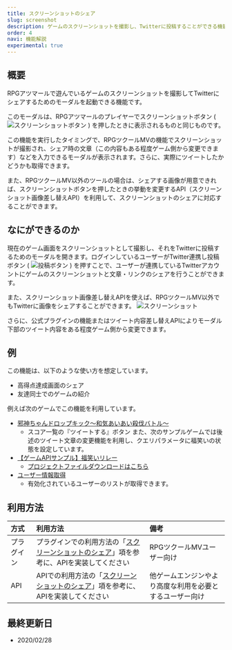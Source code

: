 ```yaml
---
title: スクリーンショットのシェア
slug: screenshot
description: ゲームのスクリーンショットを撮影し、Twitterに投稿することができる機能について
order: 4
navi: 機能解説
experimental: true
---
```

    
## 概要
RPGアツマールで遊んでいるゲームのスクリーンショットを撮影してTwitterにシェアするためのモーダルを起動できる機能です。
  
このモーダルは、RPGアツマールのプレイヤーでスクリーンショットボタン ( ![スクリーンショットボタン](/images/screenshot_button.png) ) を押したときに表示されるものと同じものです。
  
この機能を実行したタイミングで、RPGツクールMVの機能でスクリーンショットが撮影され、シェア時の文章（この内容もある程度ゲーム側から変更できます）などを入力できるモーダルが表示されます。さらに、実際にツイートしたかどうかも取得できます。
  
また、RPGツクールMV以外のツールの場合は、シェアする画像が用意できれば、スクリーンショットボタンを押したときの挙動を変更するAPI（スクリーンショット画像差し替えAPI）を利用して、スクリーンショットのシェアに対応することができます。
  
    
## なにができるのか
現在のゲーム画面をスクリーンショットとして撮影し、それをTwitterに投稿するためのモーダルを開きます。ログインしているユーザーがTwitter連携し投稿ボタン ( ![投稿ボタン](/images/screenshot_tweet_button.png)  ) を押すことで、ユーザーが連携しているTwitterアカウントにゲームのスクリーンショットと文章・リンクのシェアを行うことができます。
  
また、スクリーンショット画像差し替えAPIを使えば、RPGツクールMV以外でもTwitterに画像をシェアすることができます。
![スクリーンショット](/images/screenshot_1.png)
  
さらに、公式プラグインの機能またはツイート内容差し替えAPIによりモーダル下部のツイート内容をある程度ゲーム側から変更できます。
    
## 例
この機能は、以下のような使い方を想定しています。
 - 高得点達成画面のシェア
 - 友達同士でのゲームの紹介

例えば次のゲームでこの機能を利用しています。
  
 - [邪神ちゃんドロップキック～和気あいあい殺伐バトル～](https://game.nicovideo.jp/atsumaru/games/gm6253)
    - スコア一覧の『ツイートする』ボタン
また、次のサンプルゲームでは後述のツイート文章の変更機能を利用し、クエリパラメータに福笑いの状態を設定しています。
 - [【ゲームAPIサンプル】福笑いリレー](https://game.nicovideo.jp/atsumaru/games/gm11139)
    - [プロジェクトファイルダウンロードはこちら](/download/sample-projects#Tweetquery)
 - [ユーザー情報取得]()
    - 有効化されているユーザーのリストが取得できます。
    
## 利用方法

方式|利用方法|備考
:---|:---|:---
プラグイン|プラグインでの利用方法の「[スクリーンショットのシェア](/plugins/screenshot)」項を参考に、APIを実装してください|RPGツクールMVユーザー向け
API|APIでの利用方法の「[スクリーンショットのシェア](/apis/screenshot)」項を参考に、APIを実装してください|他ゲームエンジンやより高度な利用を必要とするユーザー向け

    
## 最終更新日
 - 2020/02/28
